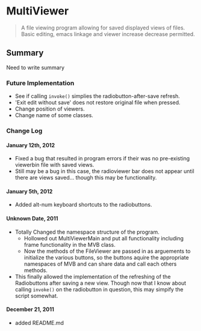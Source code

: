 
MultiViewer
===========

>A file viewing program allowing for saved displayed views
>of files. Basic editing, emacs linkage and viewer increase
>decrease permitted.

Summary
-------

Need to write summary

### Future Implementation

* See if calling `invoke()` simplies the radiobutton-after-save refresh.
* 'Exit edit without save' does not restore original file when pressed.
* Change position of viewers.
* Change name of some classes.

### Change Log

#### January 12th, 2012
* Fixed a bug that resulted in program errors if their was no pre-existing
  viewerbin file with saved views. 
* Still may be a bug in this case, the radioviewer bar does not appear until
  there are views saved... though this may be functionality.

#### January 5th, 2012
* Added alt-num keyboard shortcuts to the radiobuttons. 

#### Unknown Date, 2011
* Totally Changed the namespace structure of the program.
  - Hollowed out MultiViewerMain and put all functionality including
  frame functionality in the MVB class.
  - Now the methods of the FileViewer are passed in as arguements
  to initialize the various buttons, so the buttons aquire the 
  appropriate namespaces of MVB and can share data and
  call each others methods. 
* This finally allowed the implementation of the refreshing of the 
  Radiobuttons after saving a new view. Though now that I know
  about calling `invoke()` on the radiobutton in question, this
  may simpify the script somewhat.

#### December 21, 2011
* added README.md


